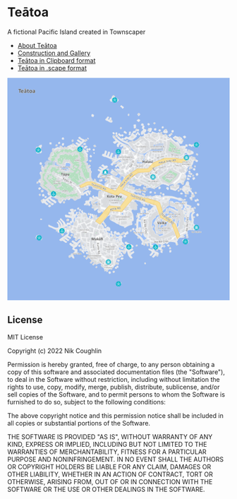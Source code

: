 # Teātoa

A fictional Pacific Island created in Townscaper

- [About Teātoa](teātoa.md)
- [Construction and Gallery](construction.md)
- [Teātoa in Clipboard format](files/clipboard.txt)
- [Teātoa in .scape format](files/Town1OOTtpJA2XsjDR18.scape)

![Map of Teātoa](img/te%C4%81toa-map.png)

## License

MIT License

Copyright (c) 2022 Nik Coughlin

Permission is hereby granted, free of charge, to any person obtaining a copy
of this software and associated documentation files (the "Software"), to deal
in the Software without restriction, including without limitation the rights
to use, copy, modify, merge, publish, distribute, sublicense, and/or sell
copies of the Software, and to permit persons to whom the Software is
furnished to do so, subject to the following conditions:

The above copyright notice and this permission notice shall be included in all
copies or substantial portions of the Software.

THE SOFTWARE IS PROVIDED "AS IS", WITHOUT WARRANTY OF ANY KIND, EXPRESS OR
IMPLIED, INCLUDING BUT NOT LIMITED TO THE WARRANTIES OF MERCHANTABILITY,
FITNESS FOR A PARTICULAR PURPOSE AND NONINFRINGEMENT. IN NO EVENT SHALL THE
AUTHORS OR COPYRIGHT HOLDERS BE LIABLE FOR ANY CLAIM, DAMAGES OR OTHER
LIABILITY, WHETHER IN AN ACTION OF CONTRACT, TORT OR OTHERWISE, ARISING FROM,
OUT OF OR IN CONNECTION WITH THE SOFTWARE OR THE USE OR OTHER DEALINGS IN THE
SOFTWARE.
